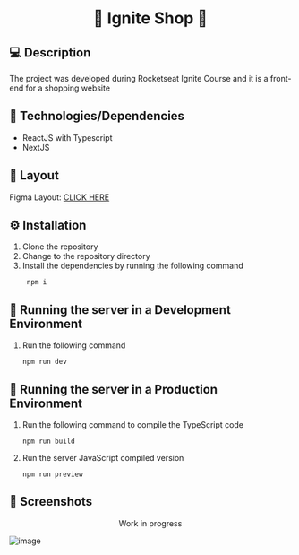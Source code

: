 <h1 align='center'>🔗 Ignite Shop 🔗</h1> 

## 💻 Description

The project was developed during Rocketseat Ignite Course and it is a front-end for a shopping website

## 📃 Technologies/Dependencies

- ReactJS with Typescript
- NextJS

## 📜 Layout

Figma Layout: [CLICK HERE](https://www.figma.com/file/OIJJEW24DFiJO6XLqHw2DM/Ignite-Shop)

## ⚙️ Installation
1. Clone the repository
1. Change to the repository directory
1. Install the dependencies by running the following command
   ```shell
    npm i
    ```
## 🚀 Running the server in a Development Environment

1. Run the following command
	```shell
	npm run dev
	```

## 🚀 Running the server in a Production Environment

1. Run the following command to compile the TypeScript code
	```shell
	npm run build
	```
2. Run the server JavaScript compiled version
   	```shell
	npm run preview
	```

## 📸 Screenshots
<p align='center'>Work in progress</p>

![image](# "Home page")





